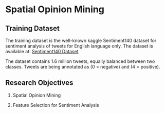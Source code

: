 # Spatial Opinion Mining


## Training Dataset

The training dataset is the well-known kaggle Sentiment140 dataset for sentiment analysis of tweets for English language only. The dataset is available at: [Sentiment140 Dataset](https://www.kaggle.com/datasets/kazanova/sentiment140)

The dataset contains 1.6 million tweets, equally balanced between two classes. Tweets are being annotated as (0 = negative) and (4 = positive).

## Research Objectives

1) Spatial Opinion Mining


2) Feature Selection for Sentiment Analysis




